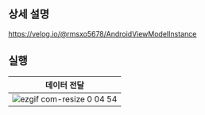 ## 상세 설명
https://velog.io/@rmsxo5678/AndroidViewModelInstance


## 실행

|데이터 전달|
|------|
|![ezgif com-resize 0 04 54](https://github.com/GEUN-TAE-KIM/ViewModelInstanceStudy_Sample/assets/80413888/b679e100-af81-4469-94ce-46c0daec7575)|


